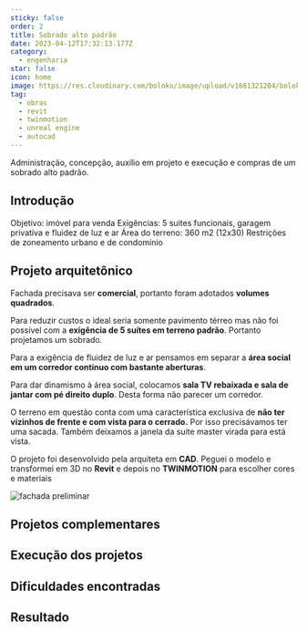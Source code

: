 ```yaml
---
sticky: false
order: 2
title: Sobrado alto padrão
date: 2023-04-12T17:32:13.177Z
category:
  - engenharia
star: false
icon: home
image: https://res.cloudinary.com/boloko/image/upload/v1681321204/boloko/image.pngs.png
tag:
  - obras
  - revit
  - twinmotion
  - unreal engine
  - autocad
---
```

Administração, concepção, auxílio em projeto e execução e compras de um sobrado alto padrão.

## Introdução

Objetivo: imóvel para venda
Exigências: 5 suites funcionais, garagem privativa e fluidez de luz e ar
Área do terreno: 360 m2 (12x30)
Restrições de zoneamento urbano e de condomínio

## Projeto arquitetônico

Fachada precisava ser **comercial**, portanto foram adotados **volumes quadrados**.

Para reduzir custos o ideal seria somente pavimento térreo mas não foi possível com a **exigência de 5 suítes em terreno padrão**. Portanto projetamos um sobrado.

Para a exigência de fluidez de luz e ar pensamos em separar a **área social em um corredor continuo com bastante aberturas**.

Para dar dinamismo à área social, colocamos **sala TV rebaixada e sala de jantar com pé direito duplo**. Desta forma não parecer um corredor.

O terreno em questão conta com uma característica exclusiva de **não ter vizinhos de frente e com vista para o cerrado.** Por isso precisávamos ter uma sacada. Também deixamos a janela da suite master virada para está vista.

O﻿ projeto foi desenvolvido pela arquiteta em **CAD**. Peguei o modelo e transformei em 3D no **Revit** e depois no **TWINMOTION** para escolher cores e materiais

![](https://res.cloudinary.com/boloko/image/upload/q_22/v1681321204/boloko/image.pngs.png "fachada preliminar")



## Projetos complementares

## Execução dos projetos

## Dificuldades encontradas

## Resultado